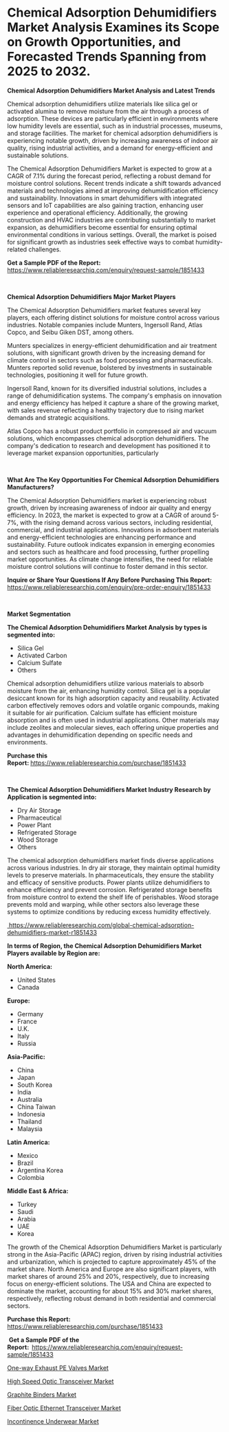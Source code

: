 <p><h1>Chemical Adsorption Dehumidifiers Market Analysis Examines its Scope on Growth Opportunities, and Forecasted Trends Spanning from 2025 to 2032.</h1></p><p><strong>Chemical Adsorption Dehumidifiers Market Analysis and Latest Trends</strong></p>
<p><p>Chemical adsorption dehumidifiers utilize materials like silica gel or activated alumina to remove moisture from the air through a process of adsorption. These devices are particularly efficient in environments where low humidity levels are essential, such as in industrial processes, museums, and storage facilities. The market for chemical adsorption dehumidifiers is experiencing notable growth, driven by increasing awareness of indoor air quality, rising industrial activities, and a demand for energy-efficient and sustainable solutions.</p><p>The Chemical Adsorption Dehumidifiers Market is expected to grow at a CAGR of 7.1% during the forecast period, reflecting a robust demand for moisture control solutions. Recent trends indicate a shift towards advanced materials and technologies aimed at improving dehumidification efficiency and sustainability. Innovations in smart dehumidifiers with integrated sensors and IoT capabilities are also gaining traction, enhancing user experience and operational efficiency. Additionally, the growing construction and HVAC industries are contributing substantially to market expansion, as dehumidifiers become essential for ensuring optimal environmental conditions in various settings. Overall, the market is poised for significant growth as industries seek effective ways to combat humidity-related challenges.</p></p>
<p><strong>Get a Sample PDF of the Report:&nbsp;</strong> <a href="https://www.reliableresearchiq.com/enquiry/request-sample/1851433?utm_campaign=1137&utm_medium=2&utm_source=Github&utm_content=ia&utm_term=07012025&utm_id=chemical-adsorption-dehumidifiers">https://www.reliableresearchiq.com/enquiry/request-sample/1851433</a></p>
<p>&nbsp;</p>
<p><strong>Chemical Adsorption Dehumidifiers Major Market Players</strong></p>
<p><p>The Chemical Adsorption Dehumidifiers market features several key players, each offering distinct solutions for moisture control across various industries. Notable companies include Munters, Ingersoll Rand, Atlas Copco, and Seibu Giken DST, among others.</p><p>Munters specializes in energy-efficient dehumidification and air treatment solutions, with significant growth driven by the increasing demand for climate control in sectors such as food processing and pharmaceuticals. Munters reported solid revenue, bolstered by investments in sustainable technologies, positioning it well for future growth.</p><p>Ingersoll Rand, known for its diversified industrial solutions, includes a range of dehumidification systems. The company's emphasis on innovation and energy efficiency has helped it capture a share of the growing market, with sales revenue reflecting a healthy trajectory due to rising market demands and strategic acquisitions.</p><p>Atlas Copco has a robust product portfolio in compressed air and vacuum solutions, which encompasses chemical adsorption dehumidifiers. The company's dedication to research and development has positioned it to leverage market expansion opportunities, particularly</p></p>
<p>&nbsp;</p>
<p><strong>What Are The Key Opportunities For Chemical Adsorption Dehumidifiers Manufacturers?</strong></p>
<p><p>The Chemical Adsorption Dehumidifiers market is experiencing robust growth, driven by increasing awareness of indoor air quality and energy efficiency. In 2023, the market is expected to grow at a CAGR of around 5-7%, with the rising demand across various sectors, including residential, commercial, and industrial applications. Innovations in adsorbent materials and energy-efficient technologies are enhancing performance and sustainability. Future outlook indicates expansion in emerging economies and sectors such as healthcare and food processing, further propelling market opportunities. As climate change intensifies, the need for reliable moisture control solutions will continue to foster demand in this sector.</p></p>
<p><strong>Inquire or Share Your Questions If Any Before Purchasing This Report:</strong> <a href="https://www.reliableresearchiq.com/enquiry/pre-order-enquiry/1851433?utm_campaign=1137&utm_medium=2&utm_source=Github&utm_content=ia&utm_term=07012025&utm_id=chemical-adsorption-dehumidifiers">https://www.reliableresearchiq.com/enquiry/pre-order-enquiry/1851433</a></p>
<p>&nbsp;</p>
<p><strong>Market Segmentation</strong></p>
<p><strong>The Chemical Adsorption Dehumidifiers Market Analysis by types is segmented into:</strong></p>
<p><ul><li>Silica Gel</li><li>Activated Carbon</li><li>Calcium Sulfate</li><li>Others</li></ul></p>
<p><p>Chemical adsorption dehumidifiers utilize various materials to absorb moisture from the air, enhancing humidity control. Silica gel is a popular desiccant known for its high adsorption capacity and reusability. Activated carbon effectively removes odors and volatile organic compounds, making it suitable for air purification. Calcium sulfate has efficient moisture absorption and is often used in industrial applications. Other materials may include zeolites and molecular sieves, each offering unique properties and advantages in dehumidification depending on specific needs and environments.</p></p>
<p><strong>Purchase this Report:&nbsp;</strong><a href="https://www.reliableresearchiq.com/purchase/1851433?utm_campaign=1137&utm_medium=2&utm_source=Github&utm_content=ia&utm_term=07012025&utm_id=chemical-adsorption-dehumidifiers">https://www.reliableresearchiq.com/purchase/1851433</a></p>
<p>&nbsp;</p>
<p><strong>The Chemical Adsorption Dehumidifiers Market Industry Research by Application is segmented into:</strong></p>
<p><ul><li>Dry Air Storage</li><li>Pharmaceutical</li><li>Power Plant</li><li>Refrigerated Storage</li><li>Wood Storage</li><li>Others</li></ul></p>
<p><p>The chemical adsorption dehumidifiers market finds diverse applications across various industries. In dry air storage, they maintain optimal humidity levels to preserve materials. In pharmaceuticals, they ensure the stability and efficacy of sensitive products. Power plants utilize dehumidifiers to enhance efficiency and prevent corrosion. Refrigerated storage benefits from moisture control to extend the shelf life of perishables. Wood storage prevents mold and warping, while other sectors also leverage these systems to optimize conditions by reducing excess humidity effectively.</p></p>
<p><a href="https://www.reliableresearchiq.com/global-chemical-adsorption-dehumidifiers-market-r1851433?utm_campaign=1137&utm_medium=2&utm_source=Github&utm_content=ia&utm_term=07012025&utm_id=chemical-adsorption-dehumidifiers">&nbsp;https://www.reliableresearchiq.com/global-chemical-adsorption-dehumidifiers-market-r1851433</a></p>
<p><strong>In terms of Region, the Chemical Adsorption Dehumidifiers Market Players available by Region are:</strong></p>
<p>
    <p> <strong> North America: </strong>
        <ul>
            <li>United States</li>
            <li>Canada</li>
        </ul>
        </p> 
    <p> <strong> Europe: </strong>
        <ul>
            <li>Germany</li>
            <li>France</li>
            <li>U.K.</li>
            <li>Italy</li>
            <li>Russia</li>
        </ul>
        </p> 
    <p> <strong> Asia-Pacific: </strong>
        <ul>
            <li>China</li>
            <li>Japan</li>
            <li>South Korea</li>
            <li>India</li>
            <li>Australia</li>
            <li>China Taiwan</li>
            <li>Indonesia</li>
            <li>Thailand</li>
            <li>Malaysia</li>
        </ul>
        </p> 
    <p> <strong> Latin America: </strong>
        <ul>
            <li>Mexico</li>
            <li>Brazil</li>
            <li>Argentina Korea</li>
            <li>Colombia</li>
        </ul>
        </p> 
    <p> <strong> Middle East & Africa: </strong>
        <ul>
            <li>Turkey</li>
            <li>Saudi</li>
            <li>Arabia</li>
            <li>UAE</li>
            <li>Korea</li>
        </ul>
    </p>
    </p>
<p><p>The growth of the Chemical Adsorption Dehumidifiers Market is particularly strong in the Asia-Pacific (APAC) region, driven by rising industrial activities and urbanization, which is projected to capture approximately 45% of the market share. North America and Europe are also significant players, with market shares of around 25% and 20%, respectively, due to increasing focus on energy-efficient solutions. The USA and China are expected to dominate the market, accounting for about 15% and 30% market shares, respectively, reflecting robust demand in both residential and commercial sectors.</p></p>
<p><strong>Purchase this Report: </strong><a href="https://www.reliableresearchiq.com/purchase/1851433?utm_campaign=1137&utm_medium=2&utm_source=Github&utm_content=ia&utm_term=07012025&utm_id=chemical-adsorption-dehumidifiers">https://www.reliableresearchiq.com/purchase/1851433</a></p>
<p>&nbsp;<strong>Get a Sample PDF of the Report:&nbsp;&nbsp;</strong><a href="https://www.reliableresearchiq.com/enquiry/request-sample/1851433?utm_campaign=1137&utm_medium=2&utm_source=Github&utm_content=ia&utm_term=07012025&utm_id=chemical-adsorption-dehumidifiers">https://www.reliableresearchiq.com/enquiry/request-sample/1851433</a></p>
<p><strong></strong></p>
<p><p><a href="https://github.com/raffadongraffadong/Market-Research-Report-List-1/blob/main/one-way-exhaust-pe-valves-market.md?utm_campaign=1137&utm_medium=2&utm_source=Github&utm_content=ia&utm_term=07012025&utm_id=chemical-adsorption-dehumidifiers">One-way Exhaust PE Valves Market</a></p><p><a href="https://www.linkedin.com/pulse/size-globalhigh-speed-optic-transceiver-market-compounded-annual-2jokf?utm_campaign=1137&utm_medium=2&utm_source=Github&utm_content=ia&utm_term=07012025&utm_id=chemical-adsorption-dehumidifiers">High Speed Optic Transceiver Market</a></p><p><a href="https://github.com/dolorespeddico90/Market-Research-Report-List-1/blob/main/graphite-binders-market.md?utm_campaign=1137&utm_medium=2&utm_source=Github&utm_content=ia&utm_term=07012025&utm_id=chemical-adsorption-dehumidifiers">Graphite Binders Market</a></p><p><a href="https://www.linkedin.com/pulse/navigating-fiber-optic-ethernet-transceiver-market-through-2025-2032showing-fgzuf?utm_campaign=1137&utm_medium=2&utm_source=Github&utm_content=ia&utm_term=07012025&utm_id=chemical-adsorption-dehumidifiers">Fiber Optic Ethernet Transceiver Market</a></p><p><a href="https://www.linkedin.com/pulse/investment-opportunities-incontinence-underwear-sector-risk-51usc?utm_campaign=1137&utm_medium=2&utm_source=Github&utm_content=ia&utm_term=07012025&utm_id=chemical-adsorption-dehumidifiers">Incontinence Underwear Market</a></p></p>